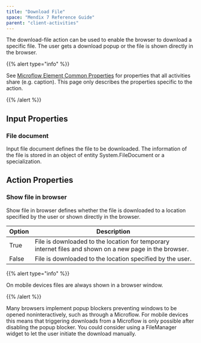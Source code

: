 ```yaml
---
title: "Download File"
space: "Mendix 7 Reference Guide"
parent: "client-activities"
---
```



The download-file action can be used to enable the browser to download a specific file. The user gets a download popup or the file is shown directly in the browser.

{{% alert type="info" %}}

See [Microflow Element Common Properties](microflow-element-common-properties) for properties that all activities share (e.g. caption). This page only describes the properties specific to the action.

{{% /alert %}}

## Input Properties

### File document

Input file document defines the file to be downloaded. The information of the file is stored in an object of entity System.FileDocument or a specialization.

## Action Properties

### Show file in browser

Show file in browser defines whether the file is downloaded to a location specified by the user or shown directly in the browser.

| Option | Description |
| --- | --- |
| True | File is downloaded to the location for temporary internet files and shown on a new page in the browser. |
| False | File is downloaded to the location specified by the user. |

{{% alert type="info" %}}

On mobile devices files are always shown in a browser window.

{{% /alert %}}

Many browsers implement popup blockers preventing windows to be opened noninteractively, such as through a Microflow. For mobile devices this means that triggering downloads from a Microflow is only possible after disabling the popup blocker. You could consider using a FileManager widget to let the user initiate the download manually.
